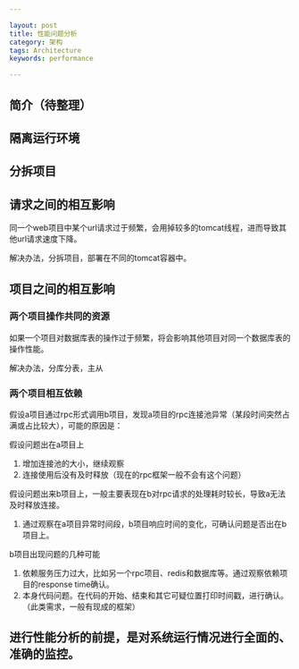 ```yaml
---

layout: post
title: 性能问题分析
category: 架构
tags: Architecture
keywords: performance

---
```


## 简介（待整理）

## 隔离运行环境


## 分拆项目

## 请求之间的相互影响

同一个web项目中某个url请求过于频繁，会用掉较多的tomcat线程，进而导致其他url请求速度下降。

解决办法，分拆项目，部署在不同的tomcat容器中。

## 项目之间的相互影响

### 两个项目操作共同的资源

如果一个项目对数据库表的操作过于频繁，将会影响其他项目对同一个数据库表的操作性能。

解决办法，分库分表，主从

### 两个项目相互依赖

假设a项目通过rpc形式调用b项目，发现a项目的rpc连接池异常（某段时间突然占满或占比较大），可能的原因是：

假设问题出在a项目上

1. 增加连接池的大小，继续观察
2. 连接使用后没有及时释放（现在的rpc框架一般不会有这个问题）

假设问题出来b项目上，一般主要表现在b对rpc请求的处理耗时较长，导致a无法及时释放连接。

1. 通过观察在a项目异常时间段，b项目响应时间的变化，可确认问题是否出在b项目上。

b项目出现问题的几种可能

1. 依赖服务压力过大，比如另一个rpc项目、redis和数据库等。通过观察依赖项目的response time确认。 
2. 本身代码问题。在代码的开始、结束和其它可疑位置打印时间戳，进行确认。（此类需求，一般有现成的框架）

## 进行性能分析的前提，是对系统运行情况进行全面的、准确的监控。
